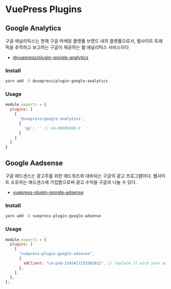 # VuePress Plugins

## Google Analytics
구글 애널리틱스는 현재 구글 마케팅 플랫폼 브랜드 내의 플랫폼으로서, 웹사이트 트래픽을 추적하고 보고하는 구글이 제공하는 웹 애널리틱스 서비스이다

- [@vuepress/plugin-google-analytics](https://vuepress.vuejs.org/plugin/official/plugin-google-analytics.html)

### Install
```sh
yarn add -D @vuepress/plugin-google-analytics
```

### Usage
``` js
module.exports = {
  plugins: [
    [
      '@vuepress/google-analytics',
      {
        'ga': '' // UA-00000000-0
      }
    ]
  ]
}
```

## Google Aadsense
구글 애드센스는 광고주를 위한 애드워즈와 대비되는 구글의 광고 프로그램이다. 웹사이트 소유자는 애드센스에 가입함으로써 광고 수익을 구글과 나눌 수 있다.
- [vuepress-plugin-google-adsense](https://www.npmjs.com/package/vuepress-plugin-google-adsense)

### Install
``` sh
yarn add -D vuepress-plugin-google-adsense
```

### Usage
``` js
module.exports = {
  plugins: [
    [
      "vuepress-plugin-google-adsense",
      {
        adClient: "ca-pub-2245427233262012", // replace it with your adClient
      },
    ],
  ],
};
```

